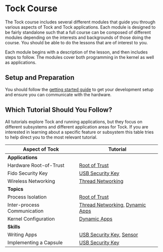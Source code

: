 # Tock Course

The Tock course includes several different modules that guide you through
various aspects of Tock and Tock applications. Each module is designed to be
fairly standalone such that a full course can be composed of different modules
depending on the interests and backgrounds of those doing the course. You should
be able to do the lessons that are of interest to you.

Each module begins with a description of the lesson, and then includes steps to
follow. The modules cover both programming in the kernel as well as
applications.

## Setup and Preparation

You should follow the [getting started guide](../getting_started.html) to get
your development setup and ensure you can communicate with the hardware.

## Which Tutorial Should You Follow?

All tutorials explore Tock and running applications, but they focus on different
subsystems and different application areas for Tock. If you are interested in
learning about a specific feature or subsystem this table tries to help direct
you to the most relevant tutorial.

| Aspect of Tock              | Tutorial                                                                             |
| --------------------------- | ------------------------------------------------------------------------------------ |
| **Applications**            |                                                                                      |
| Hardware Root-of-Trust      | [Root of Trust](./root-of-trust)                                                     |
| Fido Security Key           | [USB Security Key](./usb-security-key)                                               |
| Wireless Networking         | [Thread Networking](./thread-tutorials)                                              |
| **Topics**                  |                                                                                      |
| Process Isolation           | [Root of Trust](./root-of-trust)                                                     |
| Inter-process Communication | [Thread Networking](./thread-tutorials), [Dynamic Apps](./dynamic-apps-and-policies) |
| Kernel Configuration        | [Dynamic Apps](./dynamic-apps-and-policies)                                          |
| **Skills**                  |                                                                                      |
| Writing Apps                | [USB Security Key](./usb-security-key), [Sensor](./sensor)                           |
| Implementing a Capsule      | [USB Security Key](./usb-security-key)                                               |
